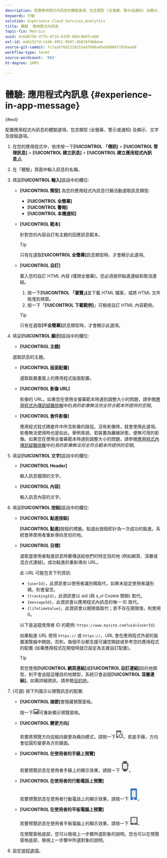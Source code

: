 ```yaml
---
description: 配置應用程式內訊息的體驗選項，包含類型 (全螢幕、警示或通知) 及顯示、文字及按鈕選項。
keywords: 行動
solution: Experience Cloud Services,Analytics
title: 體驗  應用程式內訊息
topic-fix: Metrics
uuid: 4c6d6756-47fb-4f1b-8338-0b0c9b0fceb0
exl-id: eeb1527d-c546-4951-9947-db810fdb8eee
source-git-commit: 7cfaa5f6d1318151e87698a45eb6006f7850aad4
workflow-type: tm+mt
source-wordcount: '665'
ht-degree: 100%

---
```


# 體驗: 應用程式內訊息 {#experience-in-app-message}

{#eol}

配置應用程式內訊息的體驗選項，包含類型 (全螢幕、警示或通知) 及顯示、文字及按鈕選項。

1. 在您的應用程式中，依序按一下&#x200B;**[!UICONTROL 「傳訊]** > **[!UICONTROL 管理訊息]** > **[!UICONTROL 建立訊息]** > **[!UICONTROL 建立應用程式內訊息」]**。
1. 在「體驗」頁面中輸入訊息的名稱。
1. 填妥&#x200B;**[!UICONTROL 輸入]**&#x200B;區段中的欄位:

   * **[!UICONTROL 類型]**
為您的應用程式內訊息行銷活動選取訊息類型:

      * **[!UICONTROL 全螢幕]**
      * **[!UICONTROL 警報]**
      * **[!UICONTROL 本機通知]**
   * **[!UICONTROL 範本]**

      針對您的內容自訂有主題的回應訊息範本。

      >[!TIP]
      >
      >只有在選取&#x200B;**[!UICONTROL 全螢幕]**&#x200B;訊息類型時，才會顯示此選項。

   * **[!UICONTROL 自訂]**

      載入您的自訂 HTML 內容 (僅限全螢幕)。您必須提供點進連結和取消連結。

      1. 按一下&#x200B;**[!UICONTROL 「瀏覽」]**&#x200B;並下載 HTML 檔案，或將 HTML 文件拖曳到視窗。
      1. 按一下「**[!UICONTROL 下載範例]**」可檢視自訂 HTML 內容範例。

      >[!TIP]
      >
      >只有在選取&#x200B;**[!F全螢幕]**&#x200B;訊息類型時，才會顯示此選項。



1. 填妥&#x200B;**[!UICONTROL 顯示]**&#x200B;區段中的欄位:

   * **[!UICONTROL 主題]**

   選取訊息的主題。

   * **[!UICONTROL 版面配置]**

      選取裝置畫面上的應用程式版面配置。

   * **[!UICONTROL 影像 URL]**

      影像的 URL。如果您在使用全螢幕範本時遇到調整大小的問題，請參閱[應用程式內傳訊疑難排解](/help/using/in-app-messaging/t-in-app-message/in-apps-ts.md)中的&#x200B;*我的影像無法完全符合範本所提供的空間*。

   * **[!UICONTROL 套件影像]**

      應用程式程式碼套件中所含影像的路徑。沒有影像時，就會使用此選項。影像無法使用時也是如此。舉例來說，若裝置為離線狀態，便無可用的影像。如果您在使用全螢幕範本時遇到調整大小的問題，請參閱[應用程式內傳訊疑難排解](/help/using/in-app-messaging/t-in-app-message/in-apps-ts.md)中的&#x200B;*我的影像無法完全符合範本所提供的空間*。


1. 填妥&#x200B;**[!UICONTROL 文字]**&#x200B;區段中的欄位:

   * **[!UICONTROL Header]**

      輸入訊息檔頭的文字。

   * **[!UICONTROL 內容]**

      輸入訊息內容的文字。

1. 填妥&#x200B;**[!UICONTROL 按鈕]**&#x200B;區段中的欄位:

   * **[!UICONTROL 點進按鈕]**

      **[!UICONTROL 點進]**&#x200B;按鈕的標籤。點選此按鈕即計為一次成功的點進。系統會將使用者重新導向至目的地。

   * **[!UICONTROL 目標]**

      選取當使用者點進訊息時要傳送給他們的特定目的地 (例如網頁、深層或混合式連結)。成功點進的重新導向 URL。

      此 URL 可能包含下列資訊:

      * `{userId}`，此資訊會以使用者識別碼取代，如果未設定使用者識別碼，則會留空。
      * `{trackingId}`，此資訊會以 aid (與 *s_vi* Cookie 關聯) 取代。
      * `{messageId}`，此資訊會以應用程式內訊息的唯一 ID 取代。
      * `{lifetimeValue}`，此資訊會以期限值取代；若不存在期限值，則使用 0。

      以下是追蹤使用者 ID 的範例: `https://www.mysite.com?uid={userId}`.

      如果點進 URL 使用 `https://` 或 `https://`，URL 會在應用程式外部的裝置瀏覽器中開啟。否則，每個平台都支援可讓您開啟或參考您的應用程式的配置 (如果應用程式在開發時就已設定為支援自訂配置)。

      >[!TIP]
      >
      >若您使用&#x200B;**[!UICONTROL 網頁連結]**&#x200B;或&#x200B;**[!UICONTROL 自訂連結]**&#x200B;目的地類型，則不會追蹤這種目的地類型，系統只會追蹤&#x200B;**[!UICONTROL 深層連結]**。如需詳細資訊，請參閱[目的地](/help/using/acquisition-main/c-create-destinations.md)。


1. (可選) 按下列圖示以預覽訊息的配置:

   * **[!UICONTROL 摘要]**&#x200B;會隱藏預覽窗格。

      按一下![預覽](assets/icon_preview.png)可重新顯示預覽窗格。

   * **[!UICONTROL 變更方向]**

      若要將預覽方向從縱向變更為橫向模式，請按一下![方向](assets/icon_orientation.png)。若是手錶，方向會從圓形變更為方形錶面。

   * **[!UICONTROL 在使用者的手錶上預覽]**

      若要預覽訊息在使用者手錶上的顯示效果，請按一下 ![手錶圖示](assets/icon_watch.png)。

   * **[!UICONTROL 在使用者的行動電話上預覽]**

      若要預覽訊息在使用者行動電話上的顯示效果，請按一下 ![電話圖示](assets/icon_phone.png)。

   * **[!UICONTROL 在使用者的平板電腦上預覽]**

      若要預覽訊息在使用者平板電腦上的顯示效果，請按一下 ![平板電腦圖示](assets/icon_tablet.png)。

      在預覽窗格底部，您可以檢視上一步驟所選對象的說明。您也可以在預覽窗格底部，檢視上一步驟中所選對象的說明。

1. 設定[排程選項](/help/using/in-app-messaging/t-in-app-message/c-schedule-in-app-message.md)。
